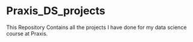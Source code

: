 # Praxis_DS_projects
This Repository Contains all the projects I have done for my data science course at Praxis.

